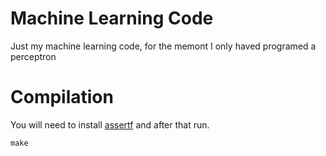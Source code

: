 # Machine Learning Code
Just my machine learning code, for the memont I only haved programed a perceptron
# Compilation
You will need to install [assertf](https://github.com/alecksandr26/assert-fortran/blob/main/README.md) and after that run.
```
make
```
